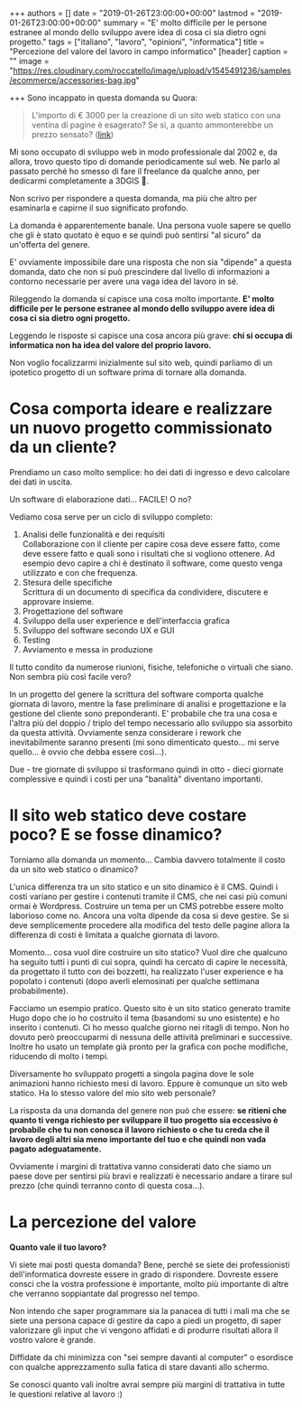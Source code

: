 +++
authors = []
date = "2019-01-26T23:00:00+00:00"
lastmod = "2019-01-26T23:00:00+00:00"
summary = "E' molto difficile per le persone estranee al mondo dello sviluppo avere idea di cosa ci sia dietro ogni progetto."
tags = ["italiano", "lavoro", "opinioni", "informatica"]
title = "Percezione del valore del lavoro in campo informatico"
[header]
caption = ""
image = "https://res.cloudinary.com/roccatello/image/upload/v1545491236/samples/ecommerce/accessories-bag.jpg"

+++
Sono incappato in questa domanda su Quora:

> L'importo di € 3000 per la creazione di un sito web statico con una ventina di pagine è esagerato? Se sì, a quanto ammonterebbe un prezzo sensato? ([link](https://it.quora.com/Limporto-di-3000-per-la-creazione-di-un-sito-web-statico-con-una-ventina-di-pagine-%C3%A8-esagerato-Se-s%C3%AC-a-quanto-ammonterebbe-un-prezzo-sensato))

Mi sono occupato di sviluppo web in modo professionale dal 2002 e, da allora, trovo questo tipo di domande periodicamente sul web. Ne parlo al passato perché ho smesso di fare il freelance da qualche anno, per dedicarmi completamente a 3DGIS :rocket:.

Non scrivo per rispondere a questa domanda, ma più che altro per esaminarla e capirne il suo significato profondo.

La domanda è apparentemente banale. Una persona vuole sapere se quello che gli è stato quotato è equo e se quindi può sentirsi "al sicuro" da un'offerta del genere.

E' ovviamente impossibile dare una risposta che non sia "dipende" a questa domanda, dato che non si può prescindere dal livello di informazioni a contorno necessarie per avere una vaga idea del lavoro in sé.

Rileggendo la domanda si capisce una cosa molto importante. **E' molto difficile per le persone estranee al mondo dello sviluppo avere idea di cosa ci sia dietro ogni progetto.**

Leggendo le risposte si capisce una cosa ancora più grave: **chi si occupa di informatica non ha idea del valore del proprio lavoro.**

Non voglio focalizzarmi inizialmente sul sito web, quindi parliamo di un ipotetico progetto di un software prima di tornare alla domanda.

# **Cosa comporta ideare e realizzare un nuovo progetto commissionato da un cliente?**

Prendiamo un caso molto semplice: ho dei dati di ingresso e devo calcolare dei dati in uscita.

Un software di elaborazione dati... FACILE! O no?

Vediamo cosa serve per un ciclo di sviluppo completo:

1. Analisi delle funzionalità e dei requisiti  
   Collaborazione con il cliente per capire cosa deve essere fatto, come deve essere fatto e quali sono i risultati che si vogliono ottenere. Ad esempio devo capire a chi è destinato il software, come questo venga utilizzato e con che frequenza.
2. Stesura delle specifiche  
   Scrittura di un documento di specifica da condividere, discutere e approvare insieme.
3. Progettazione del software
4. Sviluppo della user experience e dell'interfaccia grafica
5. Sviluppo del software secondo UX e GUI
6. Testing
7. Avviamento e messa in produzione

Il tutto condito da numerose riunioni, fisiche, telefoniche o virtuali che siano. Non sembra più così facile vero?

In un progetto del genere la scrittura del software comporta qualche giornata di lavoro, mentre la fase preliminare di analisi e progettazione e la gestione del cliente sono preponderanti. E' probabile che tra una cosa e l'altra più del doppio / triplo del tempo necessario allo sviluppo sia assorbito da questa attività. Ovviamente senza considerare i rework che inevitabilmente saranno presenti (mi sono dimenticato questo... mi serve quello... è ovvio che debba essere così...).

Due - tre giornate di sviluppo si trasformano quindi in otto - dieci giornate complessive e quindi i costi per una "banalità" diventano importanti.

# Il sito web statico deve costare poco? E se fosse dinamico?

Torniamo alla domanda un momento... Cambia davvero totalmente il costo da un sito web statico o dinamico?

L'unica differenza tra un sito statico e un sito dinamico è il CMS. Quindi i costi variano per gestire i contenuti tramite il CMS, che nei casi più comuni ormai è Wordpress. Costruire un tema per un CMS potrebbe essere molto laborioso come no. Ancora una volta dipende da cosa si deve gestire. Se si deve semplicemente procedere alla modifica del testo delle pagine allora la differenza di costi è limitata a qualche giornata di lavoro.

Momento... cosa vuol dire costruire un sito statico? Vuol dire che qualcuno ha seguito tutti i punti di cui sopra, quindi ha cercato di capire le necessità, da progettato il tutto con dei bozzetti, ha realizzato l'user experience e ha popolato i contenuti (dopo averli elemosinati per qualche settimana probabilmente).

Facciamo un esempio pratico. Questo sito è un sito statico generato tramite Hugo dopo che io ho costruito il tema (basandomi su uno esistente) e ho inserito i contenuti. Ci ho messo qualche giorno nei ritagli di tempo. Non ho dovuto però preoccuparmi di nessuna delle attività preliminari e successive. Inoltre ho usato un template già pronto per la grafica con poche modifiche, riducendo di molto i tempi.

Diversamente ho sviluppato progetti a singola pagina dove le sole animazioni hanno richiesto mesi di lavoro. Eppure è comunque un sito web statico. Ha lo stesso valore del mio sito web personale? 

La risposta da una domanda del genere non può che essere: **se ritieni che quanto ti venga richiesto per sviluppare il tuo progetto sia eccessivo è probabile che tu non conosca il lavoro richiesto o che tu creda che il lavoro degli altri sia meno importante del tuo e che quindi non vada pagato adeguatamente.**

Ovviamente i margini di trattativa vanno considerati dato che siamo un paese dove per sentirsi più bravi e realizzati è necessario andare a tirare sul prezzo (che quindi terranno conto di questa cosa...).

# La percezione del valore

**Quanto vale il tuo lavoro?**

Vi siete mai posti questa domanda? Bene, perché se siete dei professionisti dell'informatica dovreste essere in grado di rispondere. Dovreste essere consci che la vostra professione è importante, molto più importante di altre che verranno soppiantate dal progresso nel tempo.

Non intendo che saper programmare sia la panacea di tutti i mali ma che se siete una persona capace di gestire da capo a piedi un progetto, di saper valorizzare gli input che vi vengono affidati e di produrre risultati allora il vostro valore è grande.

Diffidate da chi minimizza con "sei sempre davanti al computer" o esordisce con qualche apprezzamento sulla fatica di stare davanti allo schermo.

Se conosci quanto vali inoltre avrai sempre più margini di trattativa in tutte le questioni relative al lavoro :)